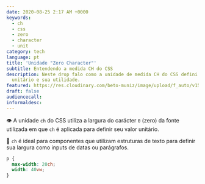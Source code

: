 ```yaml
---
date: 2020-08-25 2:17 AM +0000
keywords:
  - ch
  - css
  - zero
  - character
  - unit
category: tech
language: pt
title: 'Unidade "Zero Character"'
subtitle: Entendendo a medida CH do CSS
description: Neste drop falo como a unidade de medida CH do CSS defini seu valor
  unitário e sua utilidade.
featured: https://res.cloudinary.com/beto-muniz/image/upload/f_auto/v1597542257/Text_Image_3_jspt8f.jpg
draft: false
audiencecall:
informaldesc:
---
```


👁 A unidade `ch` do CSS utiliza a largura do carácter `0` (zero) da fonte utilizada em que `ch` é aplicada para definir seu valor unitário.

🔔 `ch` é ideal para componentes que utilizam estruturas de texto para definir sua largura como inputs de datas ou parágrafos.

```css
p {
  max-width: 20ch;
  width: 40vw;
}
```
